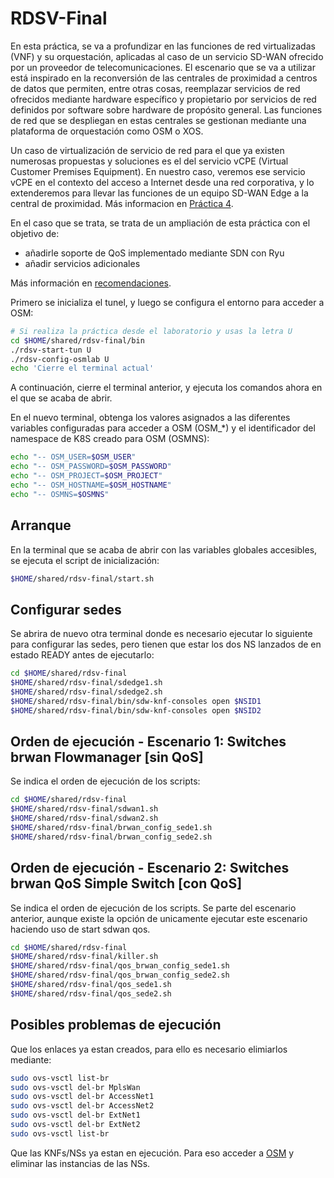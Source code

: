 # RDSV-Final

En esta práctica, se va a profundizar en las funciones de red virtualizadas (VNF) y su orquestación, aplicadas al caso de un servicio SD-WAN ofrecido por un proveedor de telecomunicaciones. El escenario que se va a utilizar está inspirado en la reconversión de las centrales de proximidad a centros de datos que permiten, entre otras cosas, reemplazar servicios de red ofrecidos mediante hardware específico y propietario por servicios de red definidos por software sobre hardware de propósito general. Las funciones de red que se despliegan en estas centrales se gestionan mediante una plataforma de orquestación como OSM o XOS.

Un caso de virtualización de servicio de red para el que ya existen numerosas propuestas y soluciones es el del servicio vCPE (Virtual Customer Premises Equipment). En nuestro caso, veremos ese servicio vCPE en el contexto del acceso a Internet desde una red corporativa, y lo extenderemos para llevar las funciones de un equipo SD-WAN Edge a la central de proximidad.
Más informacion en [Práctica 4](https://github.com/educaredes/sdedge-ns/blob/main/doc/rdsv-p4.md).

En el caso que se trata, se trata de un ampliación de esta práctica con el objetivo de:
- añadirle soporte de QoS implementado mediante SDN con Ryu
- añadir servicios adicionales

Más información en [recomendaciones](https://github.com/educaredes/sdedge-ns/blob/main/doc/rdsv-final.md).




Primero se inicializa el tunel, y luego se configura el entorno para acceder a OSM:
```bash
# Si realiza la práctica desde el laboratorio y usas la letra U
cd $HOME/shared/rdsv-final/bin
./rdsv-start-tun U
./rdsv-config-osmlab U
echo 'Cierre el terminal actual'
```


A continuación, cierre el terminal anterior, y ejecuta los comandos ahora en el que se acaba de abrir.

En el nuevo terminal, obtenga los valores asignados a las diferentes variables configuradas para acceder a OSM (OSM_*) y el identificador del namespace de K8S creado para OSM (OSMNS):
```bash
echo "-- OSM_USER=$OSM_USER"
echo "-- OSM_PASSWORD=$OSM_PASSWORD"
echo "-- OSM_PROJECT=$OSM_PROJECT"
echo "-- OSM_HOSTNAME=$OSM_HOSTNAME"
echo "-- OSMNS=$OSMNS"

```

## Arranque
En la terminal que se acaba de abrir con las variables globales accesibles, se ejecuta el script de inicialización:
```bash
$HOME/shared/rdsv-final/start.sh

```

## Configurar sedes
Se abrira de nuevo otra terminal donde es necesario ejecutar lo siguiente para configurar las sedes, pero tienen que estar los dos NS lanzados de en estado READY antes de ejecutarlo:
```bash
cd $HOME/shared/rdsv-final
$HOME/shared/rdsv-final/sdedge1.sh
$HOME/shared/rdsv-final/sdedge2.sh
$HOME/shared/rdsv-final/bin/sdw-knf-consoles open $NSID1
$HOME/shared/rdsv-final/bin/sdw-knf-consoles open $NSID2

```

## Orden de ejecución - Escenario 1: Switches brwan Flowmanager [sin QoS]
Se indica el orden de ejecución de los scripts:
```bash
cd $HOME/shared/rdsv-final
$HOME/shared/rdsv-final/sdwan1.sh
$HOME/shared/rdsv-final/sdwan2.sh
$HOME/shared/rdsv-final/brwan_config_sede1.sh
$HOME/shared/rdsv-final/brwan_config_sede2.sh

```

## Orden de ejecución - Escenario 2: Switches brwan QoS Simple Switch [con QoS]
Se indica el orden de ejecución de los scripts. Se parte del escenario anterior, aunque existe la opción de unicamente ejecutar este escenario haciendo uso de start sdwan qos.
```bash
cd $HOME/shared/rdsv-final
$HOME/shared/rdsv-final/killer.sh
$HOME/shared/rdsv-final/qos_brwan_config_sede1.sh
$HOME/shared/rdsv-final/qos_brwan_config_sede2.sh
$HOME/shared/rdsv-final/qos_sede1.sh
$HOME/shared/rdsv-final/qos_sede2.sh

```

## Posibles problemas de ejecución
Que los enlaces ya estan creados, para ello es necesario elimiarlos mediante:
```bash
sudo ovs-vsctl list-br
sudo ovs-vsctl del-br MplsWan
sudo ovs-vsctl del-br AccessNet1
sudo ovs-vsctl del-br AccessNet2
sudo ovs-vsctl del-br ExtNet1
sudo ovs-vsctl del-br ExtNet2
sudo ovs-vsctl list-br

```

Que las KNFs/NSs ya estan en ejecución. Para eso acceder a [OSM](http://10.11.13.1/) y eliminar las instancias de las NSs.
